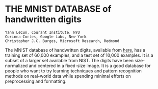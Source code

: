 # THE MNIST DATABASE of handwritten digits
```
Yann LeCun, Courant Institute, NYU
Corinna Cortes, Google Labs, New York
Christopher J.C. Burges, Microsoft Research, Redmond
```

The MNIST database of handwritten digits, available from [here](http://yann.lecun.com/exdb/mnist/), has a training set of 60,000 examples, and a test set of 10,000 examples. It is a subset of a larger set available from NIST. The digits have been size-normalized and centered in a fixed-size image.
It is a good database for people who want to try learning techniques and pattern recognition methods on real-world data while spending minimal efforts on preprocessing and formatting.